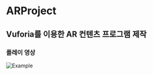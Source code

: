 # ARProject


## Vuforia를 이용한 AR 컨텐츠 프로그램 제작

### 플레이 영상

![Example](https://user-images.githubusercontent.com/63704814/115981843-d2e67a80-a5d1-11eb-9fdb-2cd29c84ecd4.gif)


